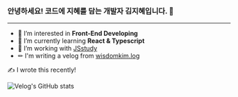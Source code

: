 ### 안녕하세요! 코드에 지혜를 담는 개발자 김지혜입니다. 👋
---

- 👀 I’m interested in **Front-End Developing**
- 🌱 I’m currently learning **React & Typescript**
- 💞️ I’m working with [JSstudy](https://github.com/JS-Study-Club)
- ✏ I'm writing a velog from [wisdomkim.log](velog.io/@wisdomkim)

✍️ I wrote this recently!

![Velog's GitHub stats](https://velog-readme-stats.vercel.app/api?name=wisdomkim)
